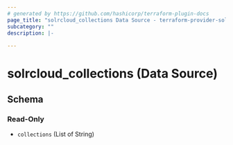 ```yaml
---
# generated by https://github.com/hashicorp/terraform-plugin-docs
page_title: "solrcloud_collections Data Source - terraform-provider-solrcloud"
subcategory: ""
description: |-
  
---
```


# solrcloud_collections (Data Source)





<!-- schema generated by tfplugindocs -->
## Schema

### Read-Only

- `collections` (List of String)
